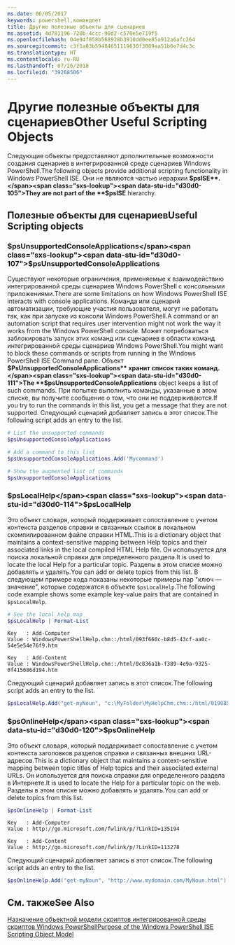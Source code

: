 ```yaml
---
ms.date: 06/05/2017
keywords: powershell,командлет
title: Другие полезные объекты для сценариев
ms.assetid: 4d781196-720b-4ccc-90d2-c570e5e719f5
ms.openlocfilehash: 04e94f858b568928b3910dd0ee85a912a6afc264
ms.sourcegitcommit: c3f1a83b59484651119630f3089aa51b6e7d4c3c
ms.translationtype: HT
ms.contentlocale: ru-RU
ms.lasthandoff: 07/26/2018
ms.locfileid: "39268506"
---
```

# <a name="other-useful-scripting-objects"></a><span data-ttu-id="d30d0-103">Другие полезные объекты для сценариев</span><span class="sxs-lookup"><span data-stu-id="d30d0-103">Other Useful Scripting Objects</span></span>

<span data-ttu-id="d30d0-104">Следующие объекты предоставляют дополнительные возможности создания сценариев в интегрированной среде сценариев Windows PowerShell.</span><span class="sxs-lookup"><span data-stu-id="d30d0-104">The following objects provide additional scripting functionality in Windows PowerShell ISE.</span></span> <span data-ttu-id="d30d0-105">Они не являются частью иерархии **$psISE**.</span><span class="sxs-lookup"><span data-stu-id="d30d0-105">They are not part of the **$psISE** hierarchy.</span></span>

## <a name="useful-scripting-objects"></a><span data-ttu-id="d30d0-106">Полезные объекты для сценариев</span><span class="sxs-lookup"><span data-stu-id="d30d0-106">Useful Scripting objects</span></span>

### <a name="psunsupportedconsoleapplications"></a><span data-ttu-id="d30d0-107">$psUnsupportedConsoleApplications</span><span class="sxs-lookup"><span data-stu-id="d30d0-107">$psUnsupportedConsoleApplications</span></span>

<span data-ttu-id="d30d0-108">Существуют некоторые ограничения, применяемые к взаимодействию интегрированной среды сценариев Windows PowerShell с консольными приложениями.</span><span class="sxs-lookup"><span data-stu-id="d30d0-108">There are some limitations on how Windows PowerShell ISE interacts with console applications.</span></span> <span data-ttu-id="d30d0-109">Команда или сценарий автоматизации, требующие участия пользователя, могут не работать так, как при запуске из консоли Windows PowerShell.</span><span class="sxs-lookup"><span data-stu-id="d30d0-109">A command or an automation script that requires user intervention might not work the way it works from the Windows PowerShell console.</span></span> <span data-ttu-id="d30d0-110">Может потребоваться заблокировать запуск этих команд или сценариев в области команд интегрированной среды сценариев Windows PowerShell.</span><span class="sxs-lookup"><span data-stu-id="d30d0-110">You might want to block these commands or scripts from running in the Windows PowerShell ISE Command pane.</span></span> <span data-ttu-id="d30d0-111">Объект **$PsUnsupportedConsoleApplications** хранит список таких команд.</span><span class="sxs-lookup"><span data-stu-id="d30d0-111">The **$psUnsupportedConsoleApplications** object keeps a list of such commands.</span></span> <span data-ttu-id="d30d0-112">При попытке выполнить команды, указанные в этом списке, вы получите сообщение о том, что они не поддерживаются.</span><span class="sxs-lookup"><span data-stu-id="d30d0-112">If you try to run the commands in this list, you get a message that they are not supported.</span></span> <span data-ttu-id="d30d0-113">Следующий сценарий добавляет запись в этот список.</span><span class="sxs-lookup"><span data-stu-id="d30d0-113">The following script adds an entry to the list.</span></span>

```powershell
# List the unsupported commands
$psUnsupportedConsoleApplications

# Add a command to this list
$psUnsupportedConsoleApplications.Add('Mycommand')

# Show the augmented list of commands
$psUnsupportedConsoleApplications
```

### <a name="pslocalhelp"></a><span data-ttu-id="d30d0-114">$psLocalHelp</span><span class="sxs-lookup"><span data-stu-id="d30d0-114">$psLocalHelp</span></span>

<span data-ttu-id="d30d0-115">Это объект словаря, который поддерживает сопоставление с учетом контекста разделов справки и связанных ссылок в локальном скомпилированном файле справки HTML.</span><span class="sxs-lookup"><span data-stu-id="d30d0-115">This is a dictionary object that maintains a context-sensitive mapping between Help topics and their associated links in the local compiled HTML Help file.</span></span> <span data-ttu-id="d30d0-116">Он используется для поиска локальной справки для определенного раздела.</span><span class="sxs-lookup"><span data-stu-id="d30d0-116">It is used to locate the local Help for a particular topic.</span></span> <span data-ttu-id="d30d0-117">Разделы в этом списке можно добавлять и удалять.</span><span class="sxs-lookup"><span data-stu-id="d30d0-117">You can add or delete topics from this list.</span></span> <span data-ttu-id="d30d0-118">В следующем примере кода показаны некоторые примеры пар "ключ —значение", которые содержатся в объекте `$psLocalHelp`.</span><span class="sxs-lookup"><span data-stu-id="d30d0-118">The following code example shows some example key-value pairs that are contained in `$psLocalHelp`.</span></span>

```powershell
# See the local help map
$psLocalHelp | Format-List
```

```output
Key   : Add-Computer
Value : WindowsPowerShellHelp.chm::/html/093f660c-b8d5-43cf-aa0c-54e5e54e76f9.htm

Key   : Add-Content
Value : WindowsPowerShellHelp.chm::/html/0c836a1b-f389-4e9a-9325-0f415686d194.htm
```

<span data-ttu-id="d30d0-119">Следующий сценарий добавляет запись в этот список.</span><span class="sxs-lookup"><span data-stu-id="d30d0-119">The following script adds an entry to the list.</span></span>

```powershell
$psLocalHelp.Add("get-myNoun", "c:\MyFolder\MyHelpChm.chm::/html/0198854a-1298-57ae-aa0c-87b5e5a84712.htm")
```

### <a name="psonlinehelp"></a><span data-ttu-id="d30d0-120">$psOnlineHelp</span><span class="sxs-lookup"><span data-stu-id="d30d0-120">$psOnlineHelp</span></span>

<span data-ttu-id="d30d0-121">Это объект словаря, который поддерживает сопоставление с учетом контекста заголовков разделов справки и связанных внешних URL-адресов.</span><span class="sxs-lookup"><span data-stu-id="d30d0-121">This is a dictionary object that maintains a context-sensitive mapping between topic titles of Help topics and their associated external URLs.</span></span> <span data-ttu-id="d30d0-122">Он используется для поиска справки для определенного раздела в Интернете.</span><span class="sxs-lookup"><span data-stu-id="d30d0-122">It is used to locate the Help for a particular topic on the web.</span></span> <span data-ttu-id="d30d0-123">Разделы в этом списке можно добавлять и удалять.</span><span class="sxs-lookup"><span data-stu-id="d30d0-123">You can add or delete topics from this list.</span></span>

```powershell
$psOnlineHelp | Format-List
```

```output
Key   : Add-Computer
Value : http://go.microsoft.com/fwlink/p/?LinkID=135194

Key   : Add-Content
Value : http://go.microsoft.com/fwlink/p/?LinkID=113278
```

<span data-ttu-id="d30d0-124">Следующий сценарий добавляет запись в этот список.</span><span class="sxs-lookup"><span data-stu-id="d30d0-124">The following script adds an entry to the list.</span></span>

```powershell
$psOnlineHelp.Add("get-myNoun", "http://www.mydomain.com/MyNoun.html")
```

## <a name="see-also"></a><span data-ttu-id="d30d0-125">См. также</span><span class="sxs-lookup"><span data-stu-id="d30d0-125">See Also</span></span>

[<span data-ttu-id="d30d0-126">Назначение объектной модели скриптов интегрированной среды скриптов Windows PowerShell</span><span class="sxs-lookup"><span data-stu-id="d30d0-126">Purpose of the Windows PowerShell ISE Scripting Object Model</span></span>](../../core-powershell/ise/Purpose-of-the-Windows-PowerShell-ISE-Scripting-Object-Model.md)